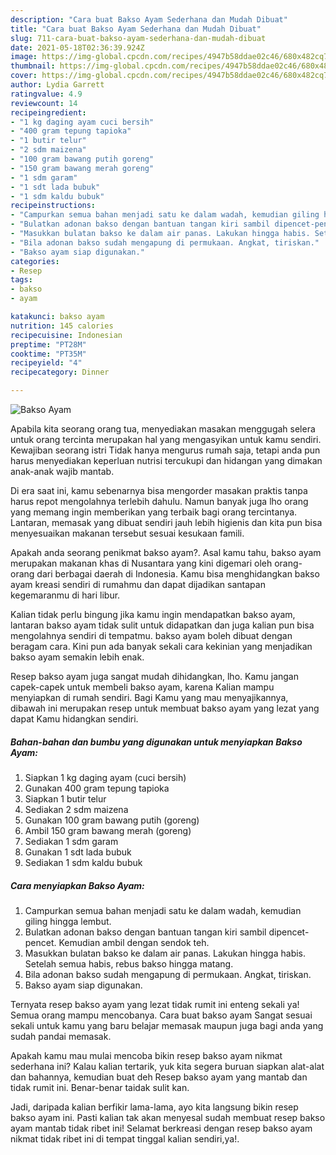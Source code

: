 ```yaml
---
description: "Cara buat Bakso Ayam Sederhana dan Mudah Dibuat"
title: "Cara buat Bakso Ayam Sederhana dan Mudah Dibuat"
slug: 711-cara-buat-bakso-ayam-sederhana-dan-mudah-dibuat
date: 2021-05-18T02:36:39.924Z
image: https://img-global.cpcdn.com/recipes/4947b58ddae02c46/680x482cq70/bakso-ayam-foto-resep-utama.jpg
thumbnail: https://img-global.cpcdn.com/recipes/4947b58ddae02c46/680x482cq70/bakso-ayam-foto-resep-utama.jpg
cover: https://img-global.cpcdn.com/recipes/4947b58ddae02c46/680x482cq70/bakso-ayam-foto-resep-utama.jpg
author: Lydia Garrett
ratingvalue: 4.9
reviewcount: 14
recipeingredient:
- "1 kg daging ayam cuci bersih"
- "400 gram tepung tapioka"
- "1 butir telur"
- "2 sdm maizena"
- "100 gram bawang putih goreng"
- "150 gram bawang merah goreng"
- "1 sdm garam"
- "1 sdt lada bubuk"
- "1 sdm kaldu bubuk"
recipeinstructions:
- "Campurkan semua bahan menjadi satu ke dalam wadah, kemudian giling hingga lembut."
- "Bulatkan adonan bakso dengan bantuan tangan kiri sambil dipencet-pencet. Kemudian ambil dengan sendok teh."
- "Masukkan bulatan bakso ke dalam air panas. Lakukan hingga habis. Setelah semua habis, rebus bakso hingga matang."
- "Bila adonan bakso sudah mengapung di permukaan. Angkat, tiriskan."
- "Bakso ayam siap digunakan."
categories:
- Resep
tags:
- bakso
- ayam

katakunci: bakso ayam 
nutrition: 145 calories
recipecuisine: Indonesian
preptime: "PT28M"
cooktime: "PT35M"
recipeyield: "4"
recipecategory: Dinner

---
```



![Bakso Ayam](https://img-global.cpcdn.com/recipes/4947b58ddae02c46/680x482cq70/bakso-ayam-foto-resep-utama.jpg)

Apabila kita seorang orang tua, menyediakan masakan menggugah selera untuk orang tercinta merupakan hal yang mengasyikan untuk kamu sendiri. Kewajiban seorang istri Tidak hanya mengurus rumah saja, tetapi anda pun harus menyediakan keperluan nutrisi tercukupi dan hidangan yang dimakan anak-anak wajib mantab.

Di era  saat ini, kamu sebenarnya bisa mengorder masakan praktis tanpa harus repot mengolahnya terlebih dahulu. Namun banyak juga lho orang yang memang ingin memberikan yang terbaik bagi orang tercintanya. Lantaran, memasak yang dibuat sendiri jauh lebih higienis dan kita pun bisa menyesuaikan makanan tersebut sesuai kesukaan famili. 



Apakah anda seorang penikmat bakso ayam?. Asal kamu tahu, bakso ayam merupakan makanan khas di Nusantara yang kini digemari oleh orang-orang dari berbagai daerah di Indonesia. Kamu bisa menghidangkan bakso ayam kreasi sendiri di rumahmu dan dapat dijadikan santapan kegemaranmu di hari libur.

Kalian tidak perlu bingung jika kamu ingin mendapatkan bakso ayam, lantaran bakso ayam tidak sulit untuk didapatkan dan juga kalian pun bisa mengolahnya sendiri di tempatmu. bakso ayam boleh dibuat dengan beragam cara. Kini pun ada banyak sekali cara kekinian yang menjadikan bakso ayam semakin lebih enak.

Resep bakso ayam juga sangat mudah dihidangkan, lho. Kamu jangan capek-capek untuk membeli bakso ayam, karena Kalian mampu menyiapkan di rumah sendiri. Bagi Kamu yang mau menyajikannya, dibawah ini merupakan resep untuk membuat bakso ayam yang lezat yang dapat Kamu hidangkan sendiri.

<!--inarticleads1-->

##### Bahan-bahan dan bumbu yang digunakan untuk menyiapkan Bakso Ayam:

1. Siapkan 1 kg daging ayam (cuci bersih)
1. Gunakan 400 gram tepung tapioka
1. Siapkan 1 butir telur
1. Sediakan 2 sdm maizena
1. Gunakan 100 gram bawang putih (goreng)
1. Ambil 150 gram bawang merah (goreng)
1. Sediakan 1 sdm garam
1. Gunakan 1 sdt lada bubuk
1. Sediakan 1 sdm kaldu bubuk




<!--inarticleads2-->

##### Cara menyiapkan Bakso Ayam:

1. Campurkan semua bahan menjadi satu ke dalam wadah, kemudian giling hingga lembut.
1. Bulatkan adonan bakso dengan bantuan tangan kiri sambil dipencet-pencet. Kemudian ambil dengan sendok teh.
1. Masukkan bulatan bakso ke dalam air panas. Lakukan hingga habis. Setelah semua habis, rebus bakso hingga matang.
1. Bila adonan bakso sudah mengapung di permukaan. Angkat, tiriskan.
1. Bakso ayam siap digunakan.




Ternyata resep bakso ayam yang lezat tidak rumit ini enteng sekali ya! Semua orang mampu mencobanya. Cara buat bakso ayam Sangat sesuai sekali untuk kamu yang baru belajar memasak maupun juga bagi anda yang sudah pandai memasak.

Apakah kamu mau mulai mencoba bikin resep bakso ayam nikmat sederhana ini? Kalau kalian tertarik, yuk kita segera buruan siapkan alat-alat dan bahannya, kemudian buat deh Resep bakso ayam yang mantab dan tidak rumit ini. Benar-benar taidak sulit kan. 

Jadi, daripada kalian berfikir lama-lama, ayo kita langsung bikin resep bakso ayam ini. Pasti kalian tak akan menyesal sudah membuat resep bakso ayam mantab tidak ribet ini! Selamat berkreasi dengan resep bakso ayam nikmat tidak ribet ini di tempat tinggal kalian sendiri,ya!.

